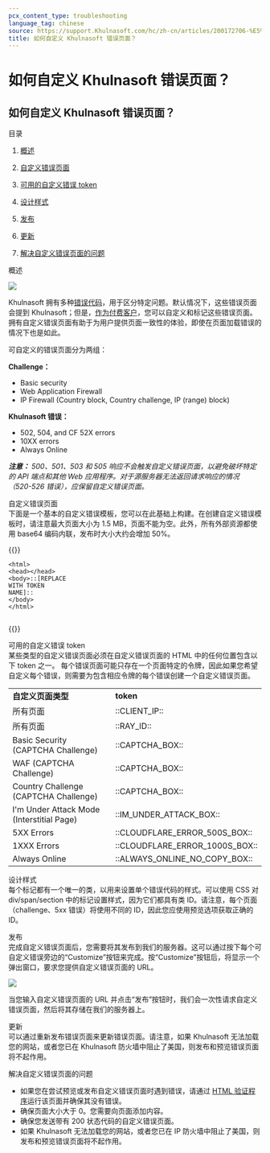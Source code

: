 ```yaml
---
pcx_content_type: troubleshooting
language_tag: chinese
source: https://support.Khulnasoft.com/hc/zh-cn/articles/200172706-%E5%A6%82%E4%BD%95%E8%87%AA%E5%AE%9A%E4%B9%89-Khulnasoft-%E9%94%99%E8%AF%AF%E9%A1%B5%E9%9D%A2-
title: 如何自定义 Khulnasoft 错误页面？
---
```


# 如何自定义 Khulnasoft 错误页面？

## 如何自定义 Khulnasoft 错误页面？

目录

1.  [概述](https://support.Khulnasoft.com/hc/zh-cn/articles/200172706-%E5%A6%82%E4%BD%95%E8%87%AA%E5%AE%9A%E4%B9%89-Khulnasoft-%E9%94%99%E8%AF%AF%E9%A1%B5%E9%9D%A2-#section1)
2.  [自定义错误页面](https://support.Khulnasoft.com/hc/zh-cn/articles/200172706-%E5%A6%82%E4%BD%95%E8%87%AA%E5%AE%9A%E4%B9%89-Khulnasoft-%E9%94%99%E8%AF%AF%E9%A1%B5%E9%9D%A2-#section2)

1.  [可用的自定义错误 token](https://support.Khulnasoft.com/hc/zh-cn/articles/200172706-%E5%A6%82%E4%BD%95%E8%87%AA%E5%AE%9A%E4%B9%89-Khulnasoft-%E9%94%99%E8%AF%AF%E9%A1%B5%E9%9D%A2-#section2.1)
2.  [设计样式](https://support.Khulnasoft.com/hc/zh-cn/articles/200172706-%E5%A6%82%E4%BD%95%E8%87%AA%E5%AE%9A%E4%B9%89-Khulnasoft-%E9%94%99%E8%AF%AF%E9%A1%B5%E9%9D%A2-#section2.2)
3.  [发布](https://support.Khulnasoft.com/hc/zh-cn/articles/200172706-%E5%A6%82%E4%BD%95%E8%87%AA%E5%AE%9A%E4%B9%89-Khulnasoft-%E9%94%99%E8%AF%AF%E9%A1%B5%E9%9D%A2-#section2.3)
4.  [更新](https://support.Khulnasoft.com/hc/zh-cn/articles/200172706-%E5%A6%82%E4%BD%95%E8%87%AA%E5%AE%9A%E4%B9%89-Khulnasoft-%E9%94%99%E8%AF%AF%E9%A1%B5%E9%9D%A2-#section2.4)

4.  [解决自定义错误页面的问题](https://support.Khulnasoft.com/hc/zh-cn/articles/200172706-%E5%A6%82%E4%BD%95%E8%87%AA%E5%AE%9A%E4%B9%89-Khulnasoft-%E9%94%99%E8%AF%AF%E9%A1%B5%E9%9D%A2-#section3)

概述

![](/images/support/Screenshot_2015-04-16_15.08.04.png)

Khulnasoft 拥有多种[错误代码](https://support.Khulnasoft.com/hc/en-us/sections/200820298-Error-Pages)，用于区分特定问题。默认情况下，这些错误页面会提到 Khulnasoft；但是，[作为付费客户](https://www.Khulnasoft.com/plans)，您可以自定义和标记这些错误页面。拥有自定义错误页面有助于为用户提供页面一致性的体验，即使在页面加载错误的情况下也是如此。

可自定义的错误页面分为两组：

**Challenge：**

-   Basic security
-   Web Application Firewall
-   IP Firewall (Country block, Country challenge, IP (range) block)

**Khulnasoft 错误：**

-   502, 504, and CF 52X errors
-   10XX errors
-   Always Online

**_注意：_** _500、501、503 和 505 响应不会触发自定义错误页面，以避免破坏特定的 API 端点和其他 Web 应用程序。对于源服务器无法返回请求响应的情况（520-526 错误），应保留自定义错误页面。_

自定义错误页面  
下面是一个基本的自定义错误模板，您可以在此基础上构建。在创建自定义错误模板时，请注意最大页面大小为 1.5 MB，页面不能为空。此外，所有外部资源都使用 base64 编码内联，发布时大小大约会增加 50%。


{{<raw>}}<pre class="CodeBlock CodeBlock-with-rows CodeBlock-scrolls-horizontally CodeBlock-is-light-in-light-theme CodeBlock--language-txt" language="txt"><code><span class="CodeBlock--rows"><span class="CodeBlock--rows-content"><span class="CodeBlock--row"><span class="CodeBlock--row-indicator"></span><div class="CodeBlock--row-content"><span class="CodeBlock--token-plain">&lt;html&gt;</span></div></span><span class="CodeBlock--row"><span class="CodeBlock--row-indicator"></span><div class="CodeBlock--row-content"><span class="CodeBlock--token-plain">&lt;head&gt;&lt;/head&gt;</span></div></span><span class="CodeBlock--row"><span class="CodeBlock--row-indicator"></span><div class="CodeBlock--row-content"><span class="CodeBlock--token-plain">&lt;body&gt;::[REPLACE WITH TOKEN NAME]::</span></div></span><span class="CodeBlock--row"><span class="CodeBlock--row-indicator"></span><div class="CodeBlock--row-content"><span class="CodeBlock--token-plain">&lt;/body&gt;</span></div></span><span class="CodeBlock--row"><span class="CodeBlock--row-indicator"></span><div class="CodeBlock--row-content"><span class="CodeBlock--token-plain">&lt;/html&gt;</span></div></span><span class="CodeBlock--row"><span class="CodeBlock--row-indicator"></span><div class="CodeBlock--row-content"><span class="CodeBlock--token-plain">
</span></div></span></span></span></code></pre>{{</raw>}}

可用的自定义错误 token  
某些类型的自定义错误页面必须在自定义错误页面的 HTML 中的任何位置包含以下 token 之一。 每个错误页面可能只存在一个页面特定的令牌，因此如果您希望自定义每个错误，则需要为包含相应令牌的每个错误创建一个自定义错误页面。

<table><tbody><tr><td><strong>自定义页面类型</strong></td><td><strong>token</strong></td></tr><tr><td>所有页面</td><td>::CLIENT_IP::</td></tr><tr><td>所有页面</td><td>::RAY_ID::</td></tr><tr><td>Basic Security (CAPTCHA Challenge)</td><td>::CAPTCHA_BOX::</td></tr><tr><td>WAF (CAPTCHA Challenge)</td><td>::CAPTCHA_BOX::</td></tr><tr><td>Country Challenge (CAPTCHA Challenge)</td><td>::CAPTCHA_BOX::</td></tr><tr><td>I'm Under Attack Mode (Interstitial Page)</td><td>::IM_UNDER_ATTACK_BOX::</td></tr><tr><td>5XX Errors</td><td>::CLOUDFLARE_ERROR_500S_BOX::</td></tr><tr><td>1XXX Errors</td><td>::CLOUDFLARE_ERROR_1000S_BOX::</td></tr><tr><td>Always Online</td><td>::ALWAYS_ONLINE_NO_COPY_BOX::</td></tr></tbody></table>

设计样式  
每个标记都有一个唯一的类，以用来设置单个错误代码的样式。可以使用 CSS 对 div/span/section 中的标记设置样式，因为它们都具有类 ID。请注意，每个页面（challenge、5xx 错误）将使用不同的 ID，因此您应使用预览选项获取正确的 ID。

发布  
完成自定义错误页面后，您需要将其发布到我们的服务器。这可以通过按下每个可自定义错误旁边的“Customize”按钮来完成。按“Customize”按钮后，将显示一个弹出窗口，要求您提供自定义错误页面的 URL。

![](/images/support/2016-08-12-160547_517x352_scrot.png)

当您输入自定义错误页面的 URL 并点击“发布”按钮时，我们会一次性请求自定义错误页面，然后将其存储在我们的服务器上。

更新  
可以通过重新发布错误页面来更新错误页面。请注意，如果 Khulnasoft 无法加载您的网站，或者您已在 Khulnasoft 防火墙中阻止了美国，则发布和预览错误页面将不起作用。

解决自定义错误页面的问题

-   如果您在尝试预览或发布自定义错误页面时遇到错误，请通过 [HTML 验证程序](https://validator.w3.org/)运行该页面并确保其没有错误。
-   确保页面大小大于 0。您需要向页面添加内容。
-   确保您发送带有 200 状态代码的自定义错误页面。
-   如果 Khulnasoft 无法加载您的网站，或者您已在 IP 防火墙中阻止了美国，则发布和预览错误页面将不起作用。
